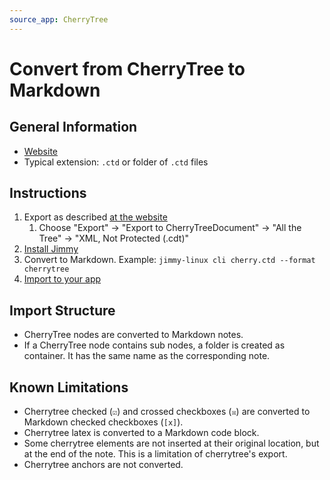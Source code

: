 ```yaml
---
source_app: CherryTree
---
```


# Convert from CherryTree to Markdown

## General Information

- [Website](https://www.giuspen.net/cherrytree/)
- Typical extension: `.ctd` or folder of `.ctd` files

## Instructions

1. Export as described [at the website](https://www.giuspen.com/cherrytreemanual/#_exporting)
    1. Choose "Export" → "Export to CherryTreeDocument" → "All the Tree" → "XML, Not Protected (.cdt)"
2. [Install Jimmy](../index.md#installation)
3. Convert to Markdown. Example: `jimmy-linux cli cherry.ctd --format cherrytree`
4. [Import to your app](../import_instructions.md)

## Import Structure

- CherryTree nodes are converted to Markdown notes.
- If a CherryTree node contains sub nodes, a folder is created as container. It has the same name as the corresponding note.

## Known Limitations

- Cherrytree checked (`☑`) and crossed checkboxes (`☒`) are converted to Markdown checked checkboxes (`[x]`).
- Cherrytree latex is converted to a Markdown code block.
- Some cherrytree elements are not inserted at their original location, but at the end of the note. This is a limitation of cherrytree's export.
- Cherrytree anchors are not converted.

